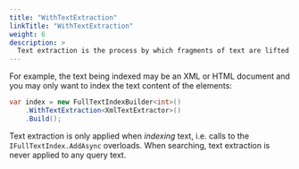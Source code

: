 ```yaml
---
title: "WithTextExtraction"
linkTitle: "WithTextExtraction"
weight: 6
description: >
  Text extraction is the process by which fragments of text are lifted from a larger body of text prior to tokenization. 
---
```


For example, the text being indexed may be an XML or HTML document and you may only want to index the text content of the elements:

``` csharp
var index = new FullTextIndexBuilder<int>()
    .WithTextExtraction<XmlTextExtractor>()
    .Build();
```

Text extraction is only applied when _indexing_ text, i.e. calls to the `IFullTextIndex.AddAsync` overloads. When searching, text extraction is never applied to any query text.
